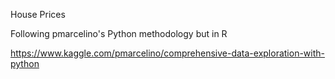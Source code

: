 House Prices

Following pmarcelino's Python methodology but in R

https://www.kaggle.com/pmarcelino/comprehensive-data-exploration-with-python
